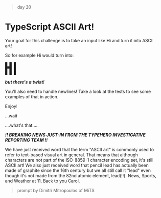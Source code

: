 > day 20

# TypeScript ASCII Art!

Your goal for this challenge is to take an input like Hi and turn it into ASCII art!

So for example Hi would turn into:

```
█ █ █ 
█▀█ █ 
█ █ █ 
```
***but there's a twist!***

You'll also need to handle newlines! Take a look at the tests to see some examples of that in action.

Enjoy!

...wait

....what's that.....

***!! BREAKING NEWS JUST-IN FROM THE TYPEHERO INVESTIGATIVE REPORTING TEAM !!***

We have just received word that the term "ASCII art" is commonly used to refer to text-based visual art in general. That means that although characters are not part of the ISO-8859-1 character encoding set, it's still ASCII art! We also just received word that pencil lead has actually been made of graphite since the 16th century but we all still call it "lead" even though it's not made from the 82nd atomic element, lead(!!). News, Sports, and Weather at 11. Back to you Carol.

> prompt by Dimitri Mitropoulos of MiTS